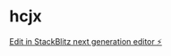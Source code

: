 # hcjx

[Edit in StackBlitz next generation editor ⚡️](https://stackblitz.com/~/github.com/patrice-sc/hcjx)